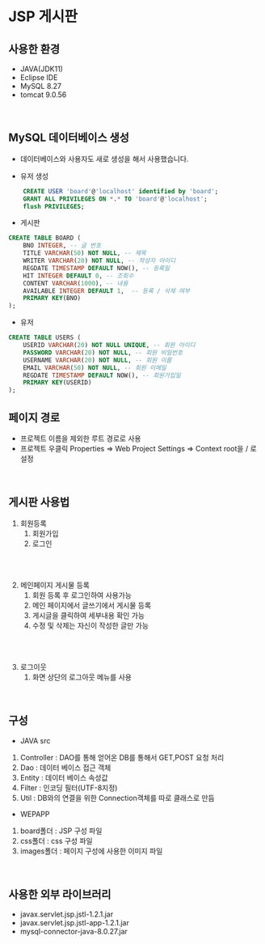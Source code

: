 # JSP 게시판

## 사용한 환경
- JAVA(JDK11)
- Eclipse IDE
- MySQL 8.27
- tomcat 9.0.56

<br/>

## MySQL 데이터베이스 생성
- 데이터베이스와 사용자도 새로 생성을 해서 사용했습니다.<br/>

- 유저 생성
```sql
	CREATE USER 'board'@'localhost' identified by 'board';
	GRANT ALL PRIVILEGES ON *.* TO 'board'@'localhost';
	flush PRIVILEGES;
```

- 게시판
```sql
CREATE TABLE BOARD (
	BNO INTEGER, -- 글 번호
	TITLE VARCHAR(50) NOT NULL, -- 제목
	WRITER VARCHAR(20) NOT NULL, -- 작성자 아이디
	REGDATE TIMESTAMP DEFAULT NOW(), -- 등록일
	HIT INTEGER DEFAULT 0, -- 조회수
	CONTENT VARCHAR(1000), -- 내용
	AVAILABLE INTEGER DEFAULT 1,  -- 등록 / 삭제 여부
	PRIMARY KEY(BNO)
);
```

- 유저
```sql
CREATE TABLE USERS (
	USERID VARCHAR(20) NOT NULL UNIQUE, -- 회원 아이디
	PASSWORD VARCHAR(20) NOT NULL, -- 회원 비밀번호
	USERNAME VARCHAR(20) NOT NULL, -- 회원 이름
	EMAIL VARCHAR(50) NOT NULL, -- 회원 이메일
	REGDATE TIMESTAMP DEFAULT NOW(), -- 회원가입일
	PRIMARY KEY(USERID)
);
```

## 페이지 경로
- 프로젝트 이름을 제외한 루트 경로로 사용
- 프로젝트 우클릭 Properties => Web Project Settings => Context root을 / 로 설정

<br/>

## 게시판 사용법
1. 회원등록
   1. 회원가입
   1. 로그인
<br/>
<br/>

2. 메인페이지 게시물 등록
    1. 회원 등록 후 로그인하여 사용가능
    1. 메인 페이지에서 글쓰기에서 게시물 등록
    1. 게시글을 클릭하여 세부내용 확인 가능
    1. 수정 및 삭제는 자신이 작성한 글만 가능
<br/>
<br/>

3. 로그이웃
    1. 화면 상단의 로그아웃 메뉴를 사용

<br/>

## 구성
- JAVA src
1. Controller : DAO를 통해 얻어온 DB를 통해서 GET,POST 요청 처리
1. Dao : 데이터 베이스 접근 객체
1. Entity : 데이터 베이스 속성값
1. Filter : 인코딩 필터(UTF-8지정)
1. Util : DB와의 연결을 위한 Connection객체를 따로 클래스로 만듬

- WEPAPP<br/>
1. board폴더 : JSP 구성 파일
1. css폴더 : css 구성 파일
1. images폴더 : 페이지 구성에 사용한 이미지 파일

<br/>

## 사용한 외부 라이브러리
- javax.servlet.jsp.jstl-1.2.1.jar
- javax.servlet.jsp.jstl-app-1.2.1.jar
- mysql-connector-java-8.0.27.jar
